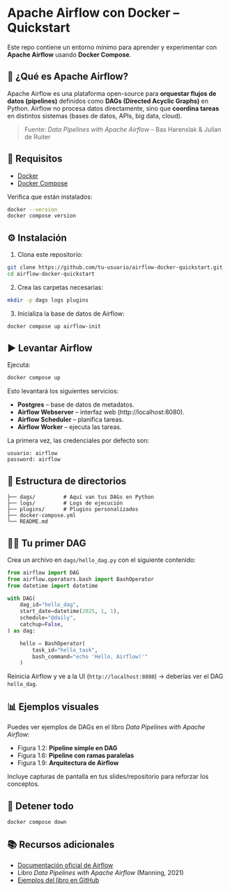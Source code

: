 # Apache Airflow con Docker – Quickstart

Este repo contiene un entorno mínimo para aprender y experimentar con **Apache Airflow** usando **Docker Compose**.

## 📖 ¿Qué es Apache Airflow?
Apache Airflow es una plataforma open-source para **orquestar flujos de datos (pipelines)** definidos como **DAGs (Directed Acyclic Graphs)** en Python.
Airflow no procesa datos directamente, sino que **coordina tareas** en distintos sistemas (bases de datos, APIs, big data, cloud).

> Fuente: *Data Pipelines with Apache Airflow* – Bas Harenslak & Julian de Ruiter

## 🚀 Requisitos
- [Docker](https://docs.docker.com/get-docker/)  
- [Docker Compose](https://docs.docker.com/compose/install/)  

Verifica que están instalados:
```bash
docker --version
docker compose version
```

## ⚙️ Instalación
1. Clona este repositorio:
```bash
git clone https://github.com/tu-usuario/airflow-docker-quickstart.git
cd airflow-docker-quickstart
```

2. Crea las carpetas necesarias:
```bash
mkdir -p dags logs plugins
```

3. Inicializa la base de datos de Airflow:
```bash
docker compose up airflow-init
```

## ▶️ Levantar Airflow
Ejecuta:
```bash
docker compose up
```

Esto levantará los siguientes servicios:
- **Postgres** – base de datos de metadatos.  
- **Airflow Webserver** – interfaz web (http://localhost:8080).  
- **Airflow Scheduler** – planifica tareas.  
- **Airflow Worker** – ejecuta las tareas.  

La primera vez, las credenciales por defecto son:
```
usuario: airflow
password: airflow
```

## 📂 Estructura de directorios
```
├── dags/         # Aquí van tus DAGs en Python
├── logs/         # Logs de ejecución
├── plugins/      # Plugins personalizados
├── docker-compose.yml
└── README.md
```

## 👨‍💻 Tu primer DAG
Crea un archivo en `dags/hello_dag.py` con el siguiente contenido:

```python
from airflow import DAG
from airflow.operators.bash import BashOperator
from datetime import datetime

with DAG(
    dag_id="hello_dag",
    start_date=datetime(2025, 1, 1),
    schedule="@daily",
    catchup=False,
) as dag:

    hello = BashOperator(
        task_id="hello_task",
        bash_command="echo 'Hello, Airflow!'"
    )
```

Reinicia Airflow y ve a la UI (`http://localhost:8080`) → deberías ver el DAG `hello_dag`.

## 📊 Ejemplos visuales
Puedes ver ejemplos de DAGs en el libro *Data Pipelines with Apache Airflow*:
- Figura 1.2: **Pipeline simple en DAG**  
- Figura 1.6: **Pipeline con ramas paralelas**  
- Figura 1.9: **Arquitectura de Airflow**  

Incluye capturas de pantalla en tus slides/repositorio para reforzar los conceptos.

## 🛑 Detener todo
```bash
docker compose down
```

## 📚 Recursos adicionales
- [Documentación oficial de Airflow](https://airflow.apache.org/docs/)  
- Libro *Data Pipelines with Apache Airflow* (Manning, 2021)  
- [Ejemplos del libro en GitHub](https://github.com/BasPH/data-pipelines-with-apache-airflow)  

